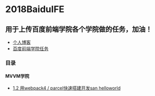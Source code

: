 # 2018BaiduIFE


## 用于上传百度前端学院各个学院做的任务，加油！

- [个人博客](http://www.chinti.xyz)
- [百度前端学院任务](http://www.chinti.xyz/2018BaiduIFE/)

### 目录

#### MVVM学院
- [1.2 用webpack4 / parcel快速搭建开发san helloworld](./MVVM/1.2/dist/index.html)
